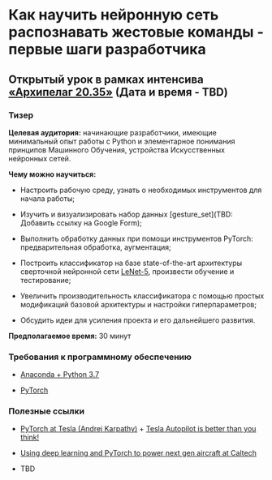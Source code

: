 # Как научить нейронную сеть распознавать жестовые команды - первые шаги разработчика

## Открытый урок в рамках интенсива [«Архипелаг 20.35»](https://2035.university/arkhipelag-20-35/) (Дата и время - TBD)

### Тизер

**Целевая аудитория:** начинающие разработчики, имеющие минимальный опыт работы с Python и элементарное понимания принципов Машинного Обучения, устройства Искусственных нейронных сетей.

**Чему можно научиться:**

- Настроить рабочую среду, узнать о необходимых инструментов для начала работы;

- Изучить и визуализировать набор данных [gesture_set](TBD: Добавить ссылку на Google Form);

- Выполнить обработку данных при помощи инструментов PyTorch: предварительная обработка, аугментация;

- Построить классификатор на базе state-of-the-art архитектуры сверточной нейронной сети [LeNet-5](http://yann.lecun.com/exdb/lenet/), произвести обучение и тестирование;

- Увеличить производительность классификатора с помощью простых модификаций базовой архитектуры и настройки гиперпараметров;

- Обсудить идеи для усиления проекта и его дальнейшего развития.

**Предполагаемое время:** 30 минут

### Требования к программному обеспечению

- [Anaconda + Python 3.7](https://www.anaconda.com/products/individual)

- [PyTorch](https://pytorch.org/get-started/locally/)

### Полезные ссылки

- [PyTorch at Tesla (Andrej Karpathy)](https://youtu.be/oBklltKXtDE) + [Tesla Autopilot is better than you think!](https://youtu.be/zRnSmw1i_DQ)

- [Using deep learning and PyTorch to power next gen aircraft at Caltech](https://youtu.be/se206WBk2dM)

- TBD
